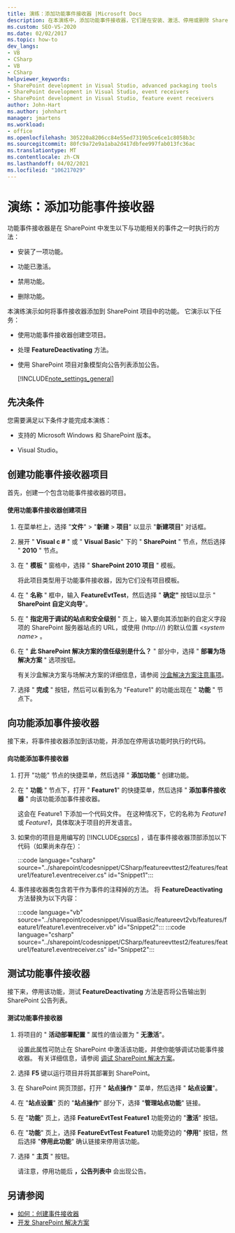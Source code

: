 ```yaml
---
title: 演练：添加功能事件接收器 |Microsoft Docs
description: 在本演练中，添加功能事件接收器，它们是在安装、激活、停用或删除 SharePoint 功能时执行的方法。
ms.custom: SEO-VS-2020
ms.date: 02/02/2017
ms.topic: how-to
dev_langs:
- VB
- CSharp
- VB
- CSharp
helpviewer_keywords:
- SharePoint development in Visual Studio, advanced packaging tools
- SharePoint development in Visual Studio, event receivers
- SharePoint development in Visual Studio, feature event receivers
author: John-Hart
ms.author: johnhart
manager: jmartens
ms.workload:
- office
ms.openlocfilehash: 305220a8206cc84e55ed7319b5ce6ce1c8058b3c
ms.sourcegitcommit: 80fc9a72e9a1aba2d417dbfee997fab013fc36ac
ms.translationtype: MT
ms.contentlocale: zh-CN
ms.lasthandoff: 04/02/2021
ms.locfileid: "106217029"
---
```

# <a name="walkthrough-add-feature-event-receivers"></a>演练：添加功能事件接收器
功能事件接收器是在 SharePoint 中发生以下与功能相关的事件之一时执行的方法：

- 安装了一项功能。

- 功能已激活。

- 禁用功能。

- 删除功能。

本演练演示如何将事件接收器添加到 SharePoint 项目中的功能。 它演示以下任务：

- 使用功能事件接收器创建空项目。

- 处理 **FeatureDeactivating** 方法。

- 使用 SharePoint 项目对象模型向公告列表添加公告。

  [!INCLUDE[note_settings_general](../sharepoint/includes/note-settings-general-md.md)]

## <a name="prerequisites"></a>先决条件
 您需要满足以下条件才能完成本演练：

- 支持的 Microsoft Windows 和 SharePoint 版本。

- Visual Studio。

## <a name="create-a-feature-event-receiver-project"></a>创建功能事件接收器项目
 首先，创建一个包含功能事件接收器的项目。

#### <a name="to-create-a-project-with-a-feature-event-receiver"></a>使用功能事件接收器创建项目

1. 在菜单栏上，选择 "**文件**"  >  "**新建**  >  **项目**" 以显示 "**新建项目**" 对话框。

2. 展开 " **Visual c #** " 或 " **Visual Basic**" 下的 " **SharePoint** " 节点，然后选择 " **2010** " 节点。

3. 在 " **模板** " 窗格中，选择 " **SharePoint 2010 项目** " 模板。

     将此项目类型用于功能事件接收器，因为它们没有项目模板。

4. 在 " **名称** " 框中，输入 **FeatureEvtTest**，然后选择 " **确定"** 按钮以显示 " **SharePoint 自定义向导**"。

5. 在 " **指定用于调试的站点和安全级别** " 页上，输入要向其添加新的自定义字段项的 SharePoint 服务器站点的 URL，或使用 (http:///) 的默认位置 \<*system name*> 。

6. 在 " **此 SharePoint 解决方案的信任级别是什么？** " 部分中，选择 " **部署为场解决方案** " 选项按钮。

     有关沙盒解决方案与场解决方案的详细信息，请参阅 [沙盒解决方案注意事项](../sharepoint/sandboxed-solution-considerations.md)。

7. 选择 " **完成** " 按钮，然后可以看到名为 "Feature1" 的功能出现在 " **功能** " 节点下。

## <a name="add-an-event-receiver-to-the-feature"></a>向功能添加事件接收器
 接下来，将事件接收器添加到该功能，并添加在停用该功能时执行的代码。

#### <a name="to-add-an-event-receiver-to-the-feature"></a>向功能添加事件接收器

1. 打开 "功能" 节点的快捷菜单，然后选择 " **添加功能** " 创建功能。

2. 在 " **功能** " 节点下，打开 " **Feature1**" 的快捷菜单，然后选择 " **添加事件接收器** " 向该功能添加事件接收器。

     这会在 Feature1 下添加一个代码文件。 在这种情况下，它的名称为 *Feature1* 或 *Feature1*，具体取决于项目的开发语言。

3. 如果你的项目是用编写的 [!INCLUDE[csprcs](../sharepoint/includes/csprcs-md.md)] ，请在事件接收器顶部添加以下代码（如果尚未存在）：

     :::code language="csharp" source="../sharepoint/codesnippet/CSharp/featureevttest2/features/feature1/feature1.eventreceiver.cs" id="Snippet1":::

4. 事件接收器类包含若干作为事件的注释掉的方法。 将 **FeatureDeactivating** 方法替换为以下内容：

     :::code language="vb" source="../sharepoint/codesnippet/VisualBasic/featureevt2vb/features/feature1/feature1.eventreceiver.vb" id="Snippet2":::
     :::code language="csharp" source="../sharepoint/codesnippet/CSharp/featureevttest2/features/feature1/feature1.eventreceiver.cs" id="Snippet2":::

## <a name="test-the-feature-event-receiver"></a>测试功能事件接收器
 接下来，停用该功能，测试 **FeatureDeactivating** 方法是否将公告输出到 SharePoint 公告列表。

#### <a name="to-test-the-feature-event-receiver"></a>测试功能事件接收器

1. 将项目的 " **活动部署配置** " 属性的值设置为 " **无激活**"。

     设置此属性可防止在 SharePoint 中激活该功能，并使你能够调试功能事件接收器。 有关详细信息，请参阅 [调试 SharePoint 解决方案](../sharepoint/debugging-sharepoint-solutions.md)。

2. 选择 **F5** 键以运行项目并将其部署到 SharePoint。

3. 在 SharePoint 网页顶部，打开 " **站点操作** " 菜单，然后选择 " **站点设置**"。

4. 在 "**站点设置**" 页的 "**站点操作**" 部分下，选择 "**管理站点功能**" 链接。

5. 在 "**功能**" 页上，选择 **FeatureEvtTest Feature1** 功能旁边的 "**激活**" 按钮。

6. 在 "**功能**" 页上，选择 **FeatureEvtTest Feature1** 功能旁边的 "**停用**" 按钮，然后选择 "**停用此功能**" 确认链接来停用该功能。

7. 选择 " **主页** " 按钮。

     请注意，停用功能后 **，公告列表中** 会出现公告。

## <a name="see-also"></a>另请参阅

- [如何：创建事件接收器](../sharepoint/how-to-create-an-event-receiver.md)
- [开发 SharePoint 解决方案](../sharepoint/developing-sharepoint-solutions.md)